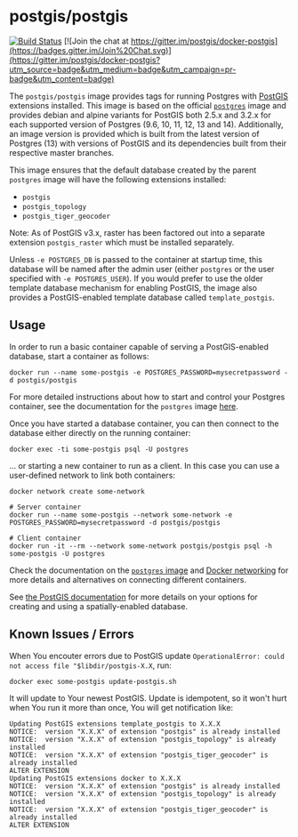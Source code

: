 # postgis/postgis

[![Build Status](https://github.com/postgis/docker-postgis/workflows/Docker%20PostGIS%20CI/badge.svg)](https://github.com/postgis/docker-postgis/actions) [![Join the chat at https://gitter.im/postgis/docker-postgis](https://badges.gitter.im/Join%20Chat.svg)](https://gitter.im/postgis/docker-postgis?utm_source=badge&utm_medium=badge&utm_campaign=pr-badge&utm_content=badge)

The `postgis/postgis` image provides tags for running Postgres with [PostGIS](http://postgis.net/) extensions installed. This image is based on the official [`postgres`](https://registry.hub.docker.com/_/postgres/) image and provides debian and alpine variants for PostGIS both 2.5.x and 3.2.x for each supported version of Postgres (9.6, 10, 11, 12, 13 and 14).  Additionally, an image version is provided which is built from the latest version of Postgres (13) with versions of PostGIS and its dependencies built from their respective master branches.

This image ensures that the default database created by the parent `postgres` image will have the following extensions installed:

* `postgis`
* `postgis_topology`
* `postgis_tiger_geocoder`

Note: As of PostGIS v3.x, raster has been factored out into a separate extension `postgis_raster` which must be installed separately.

Unless `-e POSTGRES_DB` is passed to the container at startup time, this database will be named after the admin user (either `postgres` or the user specified with `-e POSTGRES_USER`). If you would prefer to use the older template database mechanism for enabling PostGIS, the image also provides a PostGIS-enabled template database called `template_postgis`.

## Usage

In order to run a basic container capable of serving a PostGIS-enabled database, start a container as follows:

    docker run --name some-postgis -e POSTGRES_PASSWORD=mysecretpassword -d postgis/postgis

For more detailed instructions about how to start and control your Postgres container, see the documentation for the `postgres` image [here](https://registry.hub.docker.com/_/postgres/).

Once you have started a database container, you can then connect to the database either directly on the running container:

    docker exec -ti some-postgis psql -U postgres
    
... or starting a new container to run as a client. In this case you can use a user-defined network to link both containers:

    docker network create some-network
    
    # Server container
    docker run --name some-postgis --network some-network -e POSTGRES_PASSWORD=mysecretpassword -d postgis/postgis
    
    # Client container
    docker run -it --rm --network some-network postgis/postgis psql -h some-postgis -U postgres
    
Check the documentation on the [`postgres` image](https://registry.hub.docker.com/_/postgres/) and [Docker networking](https://docs.docker.com/network/) for more details and alternatives on connecting different containers.

See [the PostGIS documentation](http://postgis.net/docs/postgis_installation.html#create_new_db_extensions) for more details on your options for creating and using a spatially-enabled database.

## Known Issues / Errors

When You encouter errors due to PostGIS update `OperationalError: could not access file "$libdir/postgis-X.X`, run:

`docker exec some-postgis update-postgis.sh`

It will update to Your newest PostGIS. Update is idempotent, so it won't hurt when You run it more than once, You will get notification like:

```
Updating PostGIS extensions template_postgis to X.X.X
NOTICE:  version "X.X.X" of extension "postgis" is already installed
NOTICE:  version "X.X.X" of extension "postgis_topology" is already installed
NOTICE:  version "X.X.X" of extension "postgis_tiger_geocoder" is already installed
ALTER EXTENSION
Updating PostGIS extensions docker to X.X.X
NOTICE:  version "X.X.X" of extension "postgis" is already installed
NOTICE:  version "X.X.X" of extension "postgis_topology" is already installed
NOTICE:  version "X.X.X" of extension "postgis_tiger_geocoder" is already installed
ALTER EXTENSION
```

